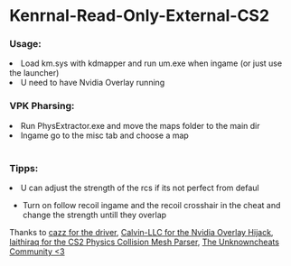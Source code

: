 # Kenrnal-Read-Only-External-CS2

<h3>Usage:</h3>

<li>Load km.sys with kdmapper and run um.exe when ingame (or just use the launcher)</li>
<li>U need to have Nvidia Overlay running</li>

<h3>VPK Pharsing:</h3>
<li>Run PhysExtractor.exe and move the maps folder to the main dir</li>
<li>Ingame go to the misc tab and choose a map</li> <br>

<h3>Tipps:</h3>
<li>U can adjust the strength of the rcs if its not perfect from defaul</li>
<ul>
  <li>Turn on follow recoil ingame and the recoil crosshair in the cheat and change the strength untill they overlap</li>
</ul>


Thanks to [cazz for the driver](https://www.patreon.com/c/cazzwastaken/posts), [Calvin-LLC for the Nvidia Overlay Hijack](https://github.com/Calvin-LLC/nvidia-overlay-hijack), [laithiraq for the CS2 Physics Collision Mesh Parser](https://www.unknowncheats.me/forum/counter-strike-2-a/707998-cs2-vmdl_c-parser.html), [The Unknowncheats Community <3](https://www.unknowncheats.me/forum/index.php)
